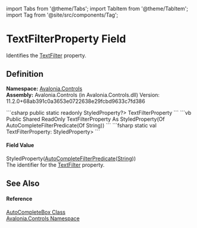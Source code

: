 import Tabs from '@theme/Tabs'; 
import TabItem from '@theme/TabItem'; 
import Tag from '@site/src/components/Tag'; 

# TextFilterProperty Field


Identifies the <a href="P_Avalonia_Controls_AutoCompleteBox_TextFilter">TextFilter</a> property.



## Definition
**Namespace:** <a href="N_Avalonia_Controls">Avalonia.Controls</a>  
**Assembly:** Avalonia.Controls (in Avalonia.Controls.dll) Version: 11.2.0+68ab391c0a3653e0722638e29fcbd9633c7fd386

<Tabs groupId="api-code-preview">
<TabItem value="csharp" label="C#">
```csharp
public static readonly StyledProperty<AutoCompleteFilterPredicate<string?>?> TextFilterProperty
```
</TabItem>
<TabItem value="vb" label="VB">
```vb
Public Shared ReadOnly TextFilterProperty As StyledProperty(Of AutoCompleteFilterPredicate(Of String))
```
</TabItem>
<TabItem value="fsharp" label="F#">
```fsharp
static val TextFilterProperty: StyledProperty<AutoCompleteFilterPredicate<string>>
```
</TabItem>
</Tabs>



#### Field Value
StyledProperty(<a href="T_Avalonia_Controls_AutoCompleteFilterPredicate_1">AutoCompleteFilterPredicate</a>(<a href="https://learn.microsoft.com/dotnet/api/system.string" target="_blank" rel="noopener noreferrer">String</a>))  
The identifier for the <a href="P_Avalonia_Controls_AutoCompleteBox_TextFilter">TextFilter</a> property.

## See Also


#### Reference
<a href="T_Avalonia_Controls_AutoCompleteBox">AutoCompleteBox Class</a>  
<a href="N_Avalonia_Controls">Avalonia.Controls Namespace</a>  
